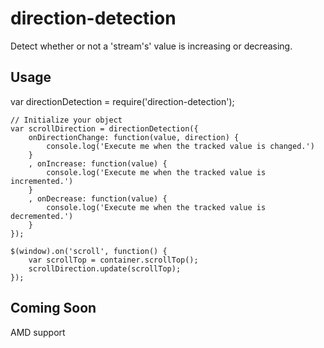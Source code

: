 # direction-detection
Detect whether or not a 'stream\'s' value is increasing or decreasing.

## Usage

var directionDetection = require('direction-detection');


```
// Initialize your object
var scrollDirection = directionDetection({
    onDirectionChange: function(value, direction) {
        console.log('Execute me when the tracked value is changed.')
    }
    , onIncrease: function(value) {
        console.log('Execute me when the tracked value is incremented.')
    }
    , onDecrease: function(value) {
        console.log('Execute me when the tracked value is decremented.')
    }
});

$(window).on('scroll', function() {
    var scrollTop = container.scrollTop();
    scrollDirection.update(scrollTop);
});
```

## Coming Soon

AMD support

